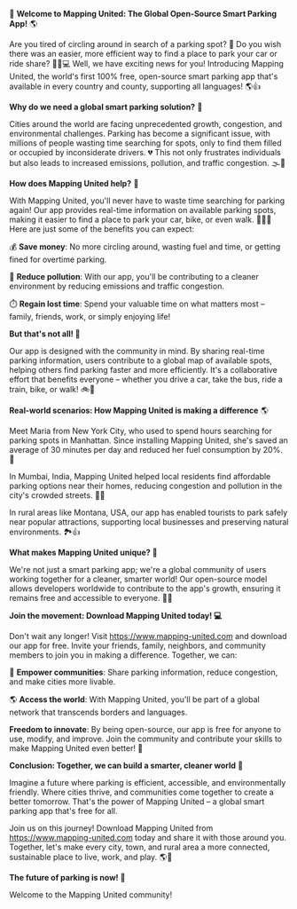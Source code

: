 🚀 **Welcome to Mapping United: The Global Open-Source Smart Parking App!** 🌎

Are you tired of circling around in search of a parking spot? 💨 Do you wish there was an easier, more efficient way to find a place to park your car or ride share? 🚗🚌💻 Well, we have exciting news for you! Introducing Mapping United, the world's first 100% free, open-source smart parking app that's available in every country and county, supporting all languages! 🌎👍

**Why do we need a global smart parking solution?** 🤔

Cities around the world are facing unprecedented growth, congestion, and environmental challenges. Parking has become a significant issue, with millions of people wasting time searching for spots, only to find them filled or occupied by inconsiderate drivers. 💔 This not only frustrates individuals but also leads to increased emissions, pollution, and traffic congestion. 🌫️💨

**How does Mapping United help?** 🤔

With Mapping United, you'll never have to waste time searching for parking again! Our app provides real-time information on available parking spots, making it easier to find a place to park your car, bike, or even walk. 🚴‍♂️👣 Here are just some of the benefits you can expect:

💰 **Save money**: No more circling around, wasting fuel and time, or getting fined for overtime parking.

🌟 **Reduce pollution**: With our app, you'll be contributing to a cleaner environment by reducing emissions and traffic congestion.

⏱️ **Regain lost time**: Spend your valuable time on what matters most – family, friends, work, or simply enjoying life!

**But that's not all! 🤯**

Our app is designed with the community in mind. By sharing real-time parking information, users contribute to a global map of available spots, helping others find parking faster and more efficiently. It's a collaborative effort that benefits everyone – whether you drive a car, take the bus, ride a train, bike, or walk! 🚲🚌

**Real-world scenarios: How Mapping United is making a difference** 🌎

Meet Maria from New York City, who used to spend hours searching for parking spots in Manhattan. Since installing Mapping United, she's saved an average of 30 minutes per day and reduced her fuel consumption by 20%. 💪

In Mumbai, India, Mapping United helped local residents find affordable parking options near their homes, reducing congestion and pollution in the city's crowded streets. 🚗🌆

In rural areas like Montana, USA, our app has enabled tourists to park safely near popular attractions, supporting local businesses and preserving natural environments. 🏞️👍

**What makes Mapping United unique? 🔹**

We're not just a smart parking app; we're a global community of users working together for a cleaner, smarter world! Our open-source model allows developers worldwide to contribute to the app's growth, ensuring it remains free and accessible to everyone. 🌟👥

**Join the movement: Download Mapping United today! 💻**

Don't wait any longer! Visit https://www.mapping-united.com and download our app for free. Invite your friends, family, neighbors, and community members to join you in making a difference. Together, we can:

💪 **Empower communities**: Share parking information, reduce congestion, and make cities more livable.

🌎 **Access the world**: With Mapping United, you'll be part of a global network that transcends borders and languages.

**Freedom to innovate**: By being open-source, our app is free for anyone to use, modify, and improve. Join the community and contribute your skills to make Mapping United even better! 🤝

**Conclusion: Together, we can build a smarter, cleaner world** 🌟

Imagine a future where parking is efficient, accessible, and environmentally friendly. Where cities thrive, and communities come together to create a better tomorrow. That's the power of Mapping United – a global smart parking app that's free for all.

Join us on this journey! Download Mapping United from https://www.mapping-united.com today and share it with those around you. Together, let's make every city, town, and rural area a more connected, sustainable place to live, work, and play. 🌎👏

**The future of parking is now! 🚀**

Welcome to the Mapping United community!